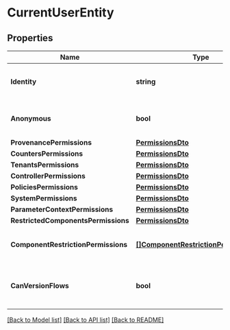 # CurrentUserEntity

## Properties

Name | Type | Description | Notes
------------ | ------------- | ------------- | -------------
**Identity** | **string** | The user identity being serialized. | [optional] 
**Anonymous** | **bool** | Whether the current user is anonymous. | [optional] 
**ProvenancePermissions** | [**PermissionsDto**](PermissionsDTO.md) |  | [optional] 
**CountersPermissions** | [**PermissionsDto**](PermissionsDTO.md) |  | [optional] 
**TenantsPermissions** | [**PermissionsDto**](PermissionsDTO.md) |  | [optional] 
**ControllerPermissions** | [**PermissionsDto**](PermissionsDTO.md) |  | [optional] 
**PoliciesPermissions** | [**PermissionsDto**](PermissionsDTO.md) |  | [optional] 
**SystemPermissions** | [**PermissionsDto**](PermissionsDTO.md) |  | [optional] 
**ParameterContextPermissions** | [**PermissionsDto**](PermissionsDTO.md) |  | [optional] 
**RestrictedComponentsPermissions** | [**PermissionsDto**](PermissionsDTO.md) |  | [optional] 
**ComponentRestrictionPermissions** | [**[]ComponentRestrictionPermissionDto**](ComponentRestrictionPermissionDTO.md) | Permissions for specific component restrictions. | [optional] 
**CanVersionFlows** | **bool** | Whether the current user can version flows. | [optional] 

[[Back to Model list]](../README.md#documentation-for-models) [[Back to API list]](../README.md#documentation-for-api-endpoints) [[Back to README]](../README.md)


